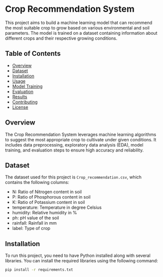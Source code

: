 # Crop Recommendation System

This project aims to build a machine learning model that can recommend the most suitable crop to grow based on various environmental and soil parameters. The model is trained on a dataset containing information about different crops and their respective growing conditions.

## Table of Contents
- [Overview](#overview)
- [Dataset](#dataset)
- [Installation](#installation)
- [Usage](#usage)
- [Model Training](#model-training)
- [Evaluation](#evaluation)
- [Results](#results)
- [Contributing](#contributing)
- [License](#license)

## Overview
The Crop Recommendation System leverages machine learning algorithms to suggest the most appropriate crop to cultivate under given conditions. It includes data preprocessing, exploratory data analysis (EDA), model training, and evaluation steps to ensure high accuracy and reliability.

## Dataset
The dataset used for this project is `Crop_recommendation.csv`, which contains the following columns:
- N: Ratio of Nitrogen content in soil
- P: Ratio of Phosphorous content in soil
- K: Ratio of Potassium content in soil
- temperature: Temperature in degree Celsius
- humidity: Relative humidity in %
- ph: pH value of the soil
- rainfall: Rainfall in mm
- label: Type of crop

## Installation
To run this project, you need to have Python installed along with several libraries. You can install the required libraries using the following command:
```bash
pip install -r requirements.txt

